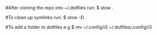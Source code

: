 #After cloning the repo into ~/.dotfiles run:
$ stow .

#To clean up symlinks run:
$ stow -D .

#To add a folder to dotfiles
e.g
$ mv ~/.config/i3 ~/.dotfiles/.config/i3


